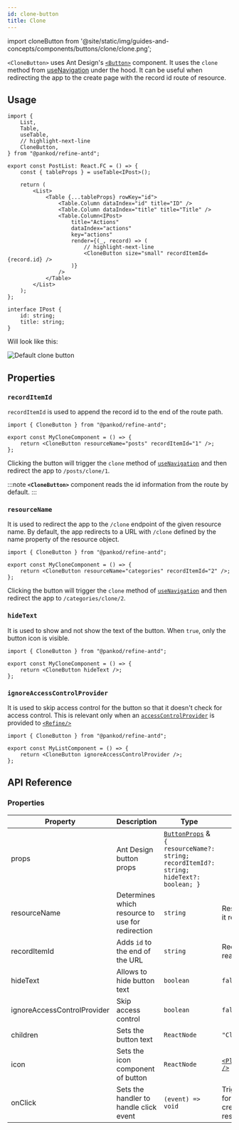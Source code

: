```yaml
---
id: clone-button
title: Clone
---
```


import cloneButton from '@site/static/img/guides-and-concepts/components/buttons/clone/clone.png';

`<CloneButton>` uses Ant Design's [`<Button>`](https://ant.design/components/button/) component. It uses the `clone` method from [useNavigation](/api-references/hooks/navigation/useNavigation.md) under the hood.
It can be useful when redirecting the app to the create page with the record id route of resource.

## Usage

```tsx
import {
    List,
    Table,
    useTable,
    // highlight-next-line
    CloneButton,
} from "@pankod/refine-antd";

export const PostList: React.FC = () => {
    const { tableProps } = useTable<IPost>();

    return (
        <List>
            <Table {...tableProps} rowKey="id">
                <Table.Column dataIndex="id" title="ID" />
                <Table.Column dataIndex="title" title="Title" />
                <Table.Column<IPost>
                    title="Actions"
                    dataIndex="actions"
                    key="actions"
                    render={(_, record) => (
                        // highlight-next-line
                        <CloneButton size="small" recordItemId={record.id} />
                    )}
                />
            </Table>
        </List>
    );
};

interface IPost {
    id: string;
    title: string;
}
```

Will look like this:

<div class="img-container">
    <div class="window">
        <div class="control red"></div>
        <div class="control orange"></div>
        <div class="control green"></div>
    </div>
    <img src={cloneButton} alt="Default clone button" />
</div>

## Properties

### `recordItemId`

`recordItemId` is used to append the record id to the end of the route path.

```tsx 
import { CloneButton } from "@pankod/refine-antd";

export const MyCloneComponent = () => {
    return <CloneButton resourceName="posts" recordItemId="1" />;
};
```

Clicking the button will trigger the `clone` method of [`useNavigation`](/api-references/hooks/navigation/useNavigation.md) and then redirect the app to `/posts/clone/1`.

:::note
**`<CloneButton>`** component reads the id information from the route by default.
:::

### `resourceName`

It is used to redirect the app to the `/clone` endpoint of the given resource name. By default, the app redirects to a URL with `/clone` defined by the name property of the resource object.

```tsx 
import { CloneButton } from "@pankod/refine-antd";

export const MyCloneComponent = () => {
    return <CloneButton resourceName="categories" recordItemId="2" />;
};
```

Clicking the button will trigger the `clone` method of [`useNavigation`](/api-references/hooks/navigation/useNavigation.md) and then redirect the app to `/categories/clone/2`.

### `hideText`

It is used to show and not show the text of the button. When `true`, only the button icon is visible.

```tsx 
import { CloneButton } from "@pankod/refine-antd";

export const MyCloneComponent = () => {
    return <CloneButton hideText />;
};
```

### `ignoreAccessControlProvider`

It is used to skip access control for the button so that it doesn't check for access control. This is relevant only when an [`accessControlProvider`](/api-references/providers/accessControl-provider.md) is provided to [`<Refine/>`](/api-references/components/refine-config.md)

```tsx 
import { CloneButton } from "@pankod/refine-antd";

export const MyListComponent = () => {
    return <CloneButton ignoreAccessControlProvider />;
};
```

## API Reference

### Properties

| Property                    | Description                                      | Type                                                                                                                                 | Default                                                            |
| --------------------------- | ------------------------------------------------ | ------------------------------------------------------------------------------------------------------------------------------------ | ------------------------------------------------------------------ |
| props                       | Ant Design button props                          | [`ButtonProps`](https://ant.design/components/button/#API) & `{ resourceName?: string; recordItemId?: string; hideText?: boolean; }` |                                                                    |
| resourceName                | Determines which resource to use for redirection | `string`                                                                                                                             | Resource name that it reads from route                             |
| recordItemId                | Adds `id` to the end of the URL                  | `string`                                                                                                                             | Record id that it reads from route                                 |
| hideText                    | Allows to hide button text                       | `boolean`                                                                                                                            | `false`                                                            |
| ignoreAccessControlProvider | Skip access control                              | `boolean`                                                                                                                            | `false`                                                            |
| children                    | Sets the button text                             | `ReactNode`                                                                                                                          | `"Clone"`                                                          |
| icon                        | Sets the icon component of button                | `ReactNode`                                                                                                                          | [`<PlusSquareOutlined />`](https://ant.design/components/icon/)    |
| onClick                     | Sets the handler to handle click event           | `(event) => void`                                                                                                                    | Triggers navigation for redirection to the create page of resource |
